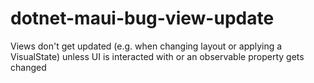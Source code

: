 # dotnet-maui-bug-view-update
Views don't get updated (e.g. when changing layout or applying a VisualState) unless UI is interacted with or an observable property gets changed
